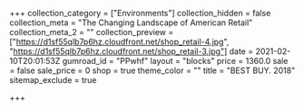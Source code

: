 +++
collection_category = ["Environments"]
collection_hidden = false
collection_meta = "The Changing Landscape of American Retail"
collection_meta_2 = ""
collection_preview = ["https://d1sf55qlb7p6hz.cloudfront.net/shop_retail-4.jpg", "https://d1sf55qlb7p6hz.cloudfront.net/shop_retail-3.jpg"]
date = 2021-02-10T20:01:53Z
gumroad_id = "PPwhf"
layout = "blocks"
price = 1360.0
sale = false
sale_price = 0
shop = true
theme_color = ""
title = "BEST BUY. 2018"
sitemap_exclude = true

+++
